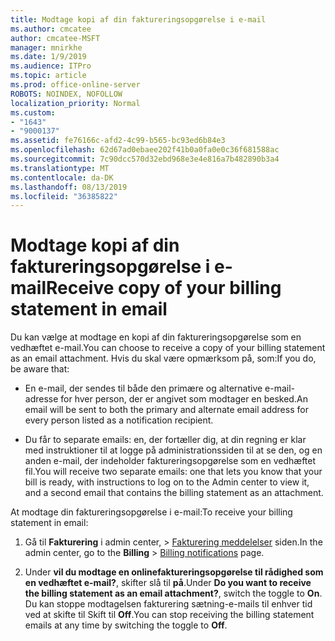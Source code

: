```yaml
---
title: Modtage kopi af din faktureringsopgørelse i e-mail
ms.author: cmcatee
author: cmcatee-MSFT
manager: mnirkhe
ms.date: 1/9/2019
ms.audience: ITPro
ms.topic: article
ms.prod: office-online-server
ROBOTS: NOINDEX, NOFOLLOW
localization_priority: Normal
ms.custom:
- "1643"
- "9000137"
ms.assetid: fe76166c-afd2-4c99-b565-bc93ed6b84e3
ms.openlocfilehash: 62d67ad0ebaee202f41b0a0fa0e0c36f681588ac
ms.sourcegitcommit: 7c90dcc570d32ebd968e3e4e816a7b482890b3a4
ms.translationtype: MT
ms.contentlocale: da-DK
ms.lasthandoff: 08/13/2019
ms.locfileid: "36385822"
---
```

# <a name="receive-copy-of-your-billing-statement-in-email"></a><span data-ttu-id="f8f4d-102">Modtage kopi af din faktureringsopgørelse i e-mail</span><span class="sxs-lookup"><span data-stu-id="f8f4d-102">Receive copy of your billing statement in email</span></span>

<span data-ttu-id="f8f4d-103">Du kan vælge at modtage en kopi af din faktureringsopgørelse som en vedhæftet e-mail.</span><span class="sxs-lookup"><span data-stu-id="f8f4d-103">You can choose to receive a copy of your billing statement as an email attachment.</span></span> <span data-ttu-id="f8f4d-104">Hvis du skal være opmærksom på, som:</span><span class="sxs-lookup"><span data-stu-id="f8f4d-104">If you do, be aware that:</span></span>
  
- <span data-ttu-id="f8f4d-105">En e-mail, der sendes til både den primære og alternative e-mail-adresse for hver person, der er angivet som modtager en besked.</span><span class="sxs-lookup"><span data-stu-id="f8f4d-105">An email will be sent to both the primary and alternate email address for every person listed as a notification recipient.</span></span>

- <span data-ttu-id="f8f4d-106">Du får to separate emails: en, der fortæller dig, at din regning er klar med instruktioner til at logge på administrationssiden til at se den, og en anden e-mail, der indeholder faktureringsopgørelse som en vedhæftet fil.</span><span class="sxs-lookup"><span data-stu-id="f8f4d-106">You will receive two separate emails: one that lets you know that your bill is ready, with instructions to log on to the Admin center to view it, and a second email that contains the billing statement as an attachment.</span></span>

<span data-ttu-id="f8f4d-107">At modtage din faktureringsopgørelse i e-mail:</span><span class="sxs-lookup"><span data-stu-id="f8f4d-107">To receive your billing statement in email:</span></span>
  
1. <span data-ttu-id="f8f4d-108">Gå til **Fakturering** i admin center, \> [Fakturering meddelelser](https://go.microsoft.com/fwlink/p/?linkid=853212) siden.</span><span class="sxs-lookup"><span data-stu-id="f8f4d-108">In the admin center, go to the **Billing** \> [Billing notifications](https://go.microsoft.com/fwlink/p/?linkid=853212) page.</span></span>

2. <span data-ttu-id="f8f4d-109">Under **vil du modtage en onlinefaktureringsopgørelse til rådighed som en vedhæftet e-mail?**, skifter slå til **på**.</span><span class="sxs-lookup"><span data-stu-id="f8f4d-109">Under **Do you want to receive the billing statement as an email attachment?**, switch the toggle to **On**.</span></span> <span data-ttu-id="f8f4d-110">Du kan stoppe modtagelsen fakturering sætning-e-mails til enhver tid ved at skifte til Skift til **Off**.</span><span class="sxs-lookup"><span data-stu-id="f8f4d-110">You can stop receiving the billing statement emails at any time by switching the toggle to **Off**.</span></span>